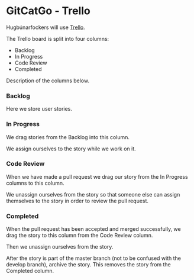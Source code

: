 # GitCatGo - Trello

Hugbúnarfockers will use [Trello](https://trello.com/b/LOMI4hBL/gitcatgo).

The Trello board is split into four columns:

 * Backlog
 * In Progress
 * Code Review
 * Completed

Description of the columns below.

### Backlog

Here we store user stories.

### In Progress

We drag stories from the Backlog into this column.

We assign ourselves to the story while we work on it.

### Code Review

When we have made a pull request we drag our story from the In Progress columns to this column.

We unassign ourselves from the story so that someone else can assign themselves to the story in order to review the pull request.

### Completed

When the pull request has been accepted and merged successfully, we drag the story to this column from the Code Review column.

Then we unassign ourselves from the story.

After the story is part of the master branch (not to be confused with the develop branch), archive the story. This removes the story from the Completed column.
